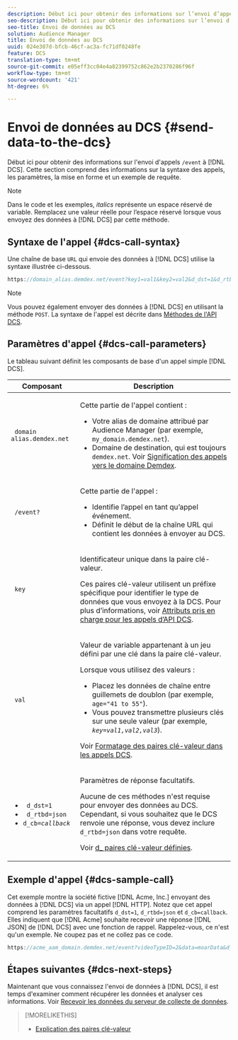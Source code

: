 ```yaml
---
description: Début ici pour obtenir des informations sur l’envoi d’appels /événement au serveur de collecte de données. Cette section comprend des informations sur la syntaxe des appels, les paramètres, la mise en forme et un exemple de requête.
seo-description: Début ici pour obtenir des informations sur l’envoi d’appels /événement au serveur de collecte de données. Cette section comprend des informations sur la syntaxe des appels, les paramètres, la mise en forme et un exemple de requête.
seo-title: Envoi de données au DCS
solution: Audience Manager
title: Envoi de données au DCS
uuid: 024e307d-bfcb-46cf-ac3a-fc71df0248fe
feature: DCS
translation-type: tm+mt
source-git-commit: e05eff3cc04e4a82399752c862e2b2370286f96f
workflow-type: tm+mt
source-wordcount: '421'
ht-degree: 6%

---
```



# Envoi de données au DCS {#send-data-to-the-dcs}

Début ici pour obtenir des informations sur l&#39;envoi d&#39;appels `/event` à [!DNL DCS]. Cette section comprend des informations sur la syntaxe des appels, les paramètres, la mise en forme et un exemple de requête.

>[!NOTE]
>
>Dans le code et les exemples, *italics* représente un espace réservé de variable. Remplacez une valeur réelle pour l’espace réservé lorsque vous envoyez des données à [!DNL DCS] par cette méthode.

## Syntaxe de l&#39;appel {#dcs-call-syntax}

Une chaîne de base `URL` qui envoie des données à [!DNL DCS] utilise la syntaxe illustrée ci-dessous.

```js
https://domain_alias.demdex.net/event?key1=val1&key2=val2&d_dst=1&d_rtbd=json&d_cb=callback
```

>[!NOTE]
>
>Vous pouvez également envoyer des données à [!DNL DCS] en utilisant la méthode `POST`. La syntaxe de l&#39;appel est décrite dans [Méthodes de l&#39;API DCS](../../../api/dcs-intro/dcs-api-reference/dcs-api-methods.md).

## Paramètres d&#39;appel {#dcs-call-parameters}

Le tableau suivant définit les composants de base d&#39;un appel simple [!DNL DCS].

<table id="table_5F6A5B324EB848168543386516FBF384"> 
 <thead> 
  <tr> 
   <th colname="col1" class="entry"> Composant </th> 
   <th colname="col2" class="entry"> Description </th> 
  </tr> 
 </thead>
 <tbody> 
  <tr> 
   <td colname="col1"> <p> <code> domain alias.demdex.net</code> </p> </td> 
   <td colname="col2"> <p>Cette partie de l'appel contient : </p> <p> 
     <ul id="ul_3EDA9C7BA6794D06BCB07A75A9BD2372"> 
      <li id="li_74624CA78D6F4536A8164AE1FA1DECB9">Votre alias de domaine attribué par <span class="keyword"> Audience Manager</span> (par exemple, <code> my_domain.demdex.net</code>). </li> 
      <li id="li_08ABE91CA247403AA480B3FB4BEF83BA">Domaine de destination, qui est toujours <code> demdex.net</code>. Voir <a href="../../../reference/demdex-calls.md">Signification des appels vers le domaine Demdex</a>. </li> 
     </ul> </p> </td> 
  </tr> 
  <tr> 
   <td colname="col1"> <p> <code> /event?</code> </p> </td> 
   <td colname="col2"> <p>Cette partie de l'appel : </p> <p> 
     <ul id="ul_6332444A305A4F12A7CBE471CA508516"> 
      <li id="li_1C5C111B2B0E4621B3FC0C20D6516041">Identifie l’appel en tant qu’appel événement. </li> 
      <li id="li_DBCE9B1C70604A629ECD7AC0A9052198">Définit le début de la chaîne URL qui contient les données à envoyer au <span class="wintitle"> DCS</span>. </li> 
     </ul> </p> </td> 
  </tr> 
  <tr> 
   <td colname="col1"> <p> <code> key</code> </p> </td> 
   <td colname="col2"> <p>Identificateur unique dans la paire clé-valeur. </p> <p>Ces paires clé-valeur utilisent un préfixe spécifique pour identifier le type de données que vous envoyez à la <span class="wintitle"> DCS</span>. Pour plus d’informations, voir <a href="../../../api/dcs-intro/dcs-api-reference/dcs-keys.md"> Attributs pris en charge pour les appels d’API DCS</a>. </p> </td> 
  </tr> 
  <tr> 
   <td colname="col1"> <p> <code> val</code> </p> </td> 
   <td colname="col2"> <p>Valeur de variable appartenant à un jeu défini par une clé dans la paire clé-valeur. </p> <p>Lorsque vous utilisez des valeurs : </p> <p> 
     <ul id="ul_624DC78759F74AD8920220058E54E083"> 
      <li id="li_091E5B4820EC4A93B775433E428E74AB">Placez les données de chaîne entre guillemets de doublon (par exemple, <code> age="41 to 55"</code>). </li> 
      <li id="li_C558E3BA6EE34413BBBB962D4CD0D10E">Vous pouvez transmettre plusieurs clés sur une seule valeur (par exemple, <i><code>key</i>=<i>val1,val2,val3</i></code></i>). </li> 
     </ul> </p> <p>Voir <a href="../../../api/dcs-intro/dcs-api-reference/dcs-key-format.md"> Formatage des paires clé-valeur dans les appels DCS</a>. </p> </td>
  </tr> 
  <tr> 
   <td colname="col1"> <p> 
     <ul id="ul_36E2C1A0538D4D2C94DFC1335720A524"> 
      <li id="li_8902EED431CE4F0189A94868FA52DB1F"> <code> d_dst=1</code> </li> 
      <li id="li_4B6B29499D444E31808DE0A9AA0442D0"> <code> d_rtbd=json</code> </li> 
      <li id="li_3430CD0438604B83BE6437E6EC480816"> <code>d_cb=<i>callback</i></code> </li>
     </ul> </p> </td> 
   <td colname="col2"> <p>Paramètres de réponse facultatifs. </p> <p> Aucune de ces méthodes n'est requise pour envoyer des données au <span class="wintitle"> DCS</span>. Cependant, si vous souhaitez que le <span class="wintitle"> DCS</span> renvoie une réponse, vous devez inclure <code> d_rtbd=json</code> dans votre requête. </p> <p>Voir <a href="../../../api/dcs-intro/dcs-api-reference/dcs-keys.md#d-attributes"> d_ paires clé-valeur définies</a>. </p> </td> 
  </tr>
 </tbody>
</table>

## Exemple d&#39;appel {#dcs-sample-call}

Cet exemple montre la société fictive [!DNL Acme, Inc.] envoyant des données à [!DNL DCS] via un appel [!DNL HTTP]. Notez que cet appel comprend les paramètres facultatifs `d_dst=1`, `d_rtbd=json` et `d_cb=callback`. Elles indiquent que [!DNL Acme] souhaite recevoir une réponse [!DNL JSON] de [!DNL DCS] avec une fonction de rappel. Rappelez-vous, ce n&#39;est qu&#39;un exemple. Ne coupez pas et ne collez pas ce code.

```js
https://acme_aam_domain.demdex.net/event?videoTypeID=2&data=moarData&d_dst=1&d_rtbd=json&d_cb=acme_callback
```

## Étapes suivantes {#dcs-next-steps}

Maintenant que vous connaissez l&#39;envoi de données à [!DNL DCS], il est temps d&#39;examiner comment récupérer les données et analyser ces informations. Voir [Recevoir les données du serveur de collecte de données](../../../api/dcs-intro/dcs-event-calls/dcs-url-receive.md).

>[!MORELIKETHIS]
>
>* [Explication des paires clé-valeur](../../../reference/key-value-pairs-explained.md)

